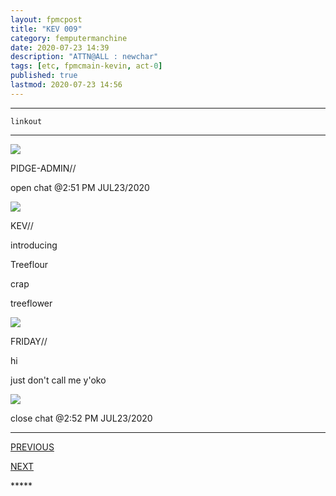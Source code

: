 ```yaml
---
layout: fpmcpost
title: "KEV 009"
category: femputermanchine
date: 2020-07-23 14:39
description: "ATTN@ALL : newchar"
tags: [etc, fpmcmain-kevin, act-0]
published: true
lastmod: 2020-07-23 14:56
---
```


*****

`linkout`

*****

<div class="chat-box">
<img src="{{ site.url }}/assets/tb/pidge.jpg" class="chat-portrait" />
<p class="ppl-sez">PIDGE-ADMIN//</p>
<p class="ppl-sez">open chat @2:51 PM JUL23/2020</p>
</div>

<div class="chat-box">
<img src="{{ site.url }}/assets/tb/kevin.jpg" class="chat-portrait" />
<p class="ppl-sez">KEV//</p>
<p class="ppl-sez">introducing </p>
<p class="ppl-sez">Treeflour </p>
<p class="ppl-sez">crap </p>
<p class="ppl-sez">treeflower</p>
</div>

<div class="chat-box">
<img src="{{ site.url }}/assets/tb/friday.jpg" class="chat-portrait" />
<p class="ppl-sez">FRIDAY//</p>
<p class="ppl-sez">hi</p>
<p class="ppl-sez">just don't call me y'oko</p>
</div>

<div class="chat-box">
<img src="{{ site.url }}/assets/tb/foufle.jpg" class="chat-portrait" />
<p class="ppl-sez">close chat @2:52 PM JUL23/2020</p>
</div>

*****
<div class="fpmc-nav">

<span class="fpmc-nav-prev"><a href="{{ 'kevin-viii' | prepend: site.baseurl }}">PREVIOUS</a></span>

<span class="fpmc-nav-next"><a href="{{ 'kevin-x' | prepend: site.baseurl }}">NEXT</a></span> 

</div>
*****
